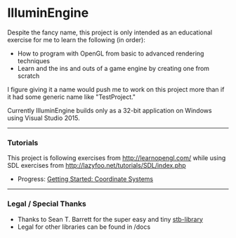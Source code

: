 IlluminEngine
=============

Despite the fancy name, this project is only intended as an educational exercise for me to learn the following (in order):
* How to program with OpenGL from basic to advanced rendering techniques
* Learn and the ins and outs of a game engine by creating one from scratch

I figure giving it a name would push me to work on this project more than if it had some generic name like "TestProject."

Currently IlluminEngine builds only as a 32-bit application on Windows using Visual Studio 2015.

---
### Tutorials
This project is following exercises from http://learnopengl.com/ while using SDL exercises from http://lazyfoo.net/tutorials/SDL/index.php
* Progress: [Getting Started: Coordinate Systems](http://learnopengl.com/#!Getting-started/Coordinate-Systems)

---
### Legal / Special Thanks
* Thanks to Sean T. Barrett for the super easy and tiny [stb-library](https://github.com/nothings/stb)
* Legal for other libraries can be found in /docs
